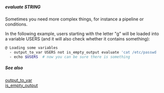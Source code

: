 ##### evaluate STRING

Sometimes you need more complex things, for instance a pipeline or conditions.

In the following example, users starting with the letter "g" will be loaded into a variable USERS (and it will also check whether it contains something):

```bash
@ Loading some variables
  - output_to_var USERS not is_empty_output evaluate 'cat /etc/passwd | egrep -e ^g'
  - echo $USERS  # now you can be sure there is something
```

##### See also

[output_to_var](output_to_var.md)  
[is_empty_output](is_empty_output.md)  
